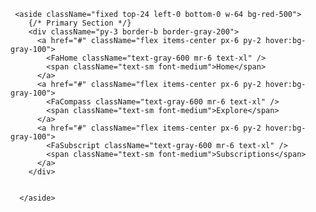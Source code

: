      <aside className="fixed top-24 left-0 bottom-0 w-64 bg-red-500">
        {/* Primary Section */}
        <div className="py-3 border-b border-gray-200">
          <a href="#" className="flex items-center px-6 py-2 hover:bg-gray-100">
            <FaHome className="text-gray-600 mr-6 text-xl" />
            <span className="text-sm font-medium">Home</span>
          </a>
          <a href="#" className="flex items-center px-6 py-2 hover:bg-gray-100">
            <FaCompass className="text-gray-600 mr-6 text-xl" />
            <span className="text-sm font-medium">Explore</span>
          </a>
          <a href="#" className="flex items-center px-6 py-2 hover:bg-gray-100">
            <FaSubscript className="text-gray-600 mr-6 text-xl" />
            <span className="text-sm font-medium">Subscriptions</span>
          </a>
        </div>
        
       
      </aside>